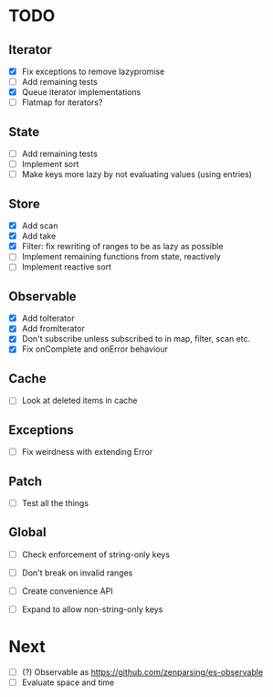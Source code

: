 # TODO

## Iterator
- [x] Fix exceptions to remove lazypromise
- [ ] Add remaining tests
- [x] Queue iterator implementations
- [ ] Flatmap for iterators?

## State
- [ ] Add remaining tests
- [ ] Implement sort
- [ ] Make keys more lazy by not evaluating values (using entries)

## Store
- [x] Add scan
- [x] Add take
- [x] Filter: fix rewriting of ranges to be as lazy as possible
- [ ] Implement remaining functions from state, reactively
- [ ] Implement reactive sort

## Observable
- [x] Add toIterator
- [x] Add fromIterator
- [x] Don't subscribe unless subscribed to in map, filter, scan etc.
- [x] Fix onComplete and onError behaviour

## Cache
- [ ] Look at deleted items in cache

## Exceptions
- [ ] Fix weirdness with extending Error

## Patch
- [ ] Test all the things

## Global
- [ ] Check enforcement of string-only keys
- [ ] Don't break on invalid ranges
- [ ] Create convenience API
- [ ] Expand to allow non-string-only keys


# Next
- [ ] (?) Observable as https://github.com/zenparsing/es-observable
- [ ] Evaluate space and time
